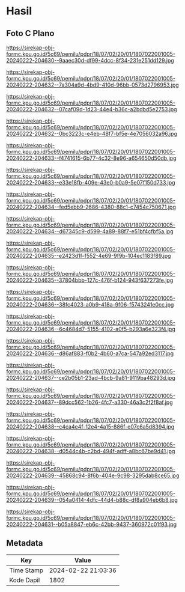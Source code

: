 # Hasil

## Foto C Plano

https://sirekap-obj-formc.kpu.go.id/5c69/pemilu/pdpr/18/07/02/20/01/1807022001005-20240222-204630--9aaec30d-df99-4dcc-8f34-231e251dd129.jpg

https://sirekap-obj-formc.kpu.go.id/5c69/pemilu/pdpr/18/07/02/20/01/1807022001005-20240222-204632--7a304a9d-4bd9-410d-96bb-0573d2796953.jpg

https://sirekap-obj-formc.kpu.go.id/5c69/pemilu/pdpr/18/07/02/20/01/1807022001005-20240222-204632--07caf09d-1d23-44e4-b36c-a2bdbd5e2753.jpg

https://sirekap-obj-formc.kpu.go.id/5c69/pemilu/pdpr/18/07/02/20/01/1807022001005-20240222-204632--0bc3223c-e4eb-48f7-bf5e-4e7056032a96.jpg

https://sirekap-obj-formc.kpu.go.id/5c69/pemilu/pdpr/18/07/02/20/01/1807022001005-20240222-204633--f4741615-6b77-4c32-8e96-a654650d50db.jpg

https://sirekap-obj-formc.kpu.go.id/5c69/pemilu/pdpr/18/07/02/20/01/1807022001005-20240222-204633--e33e18fb-409e-43e0-b0a9-5e07f150d733.jpg

https://sirekap-obj-formc.kpu.go.id/5c69/pemilu/pdpr/18/07/02/20/01/1807022001005-20240222-204634--fed5ebb9-2686-4380-88c1-c7454c750671.jpg

https://sirekap-obj-formc.kpu.go.id/5c69/pemilu/pdpr/18/07/02/20/01/1807022001005-20240222-204634--d67345c9-d599-4a89-88f7-e51bf4cfbf5a.jpg

https://sirekap-obj-formc.kpu.go.id/5c69/pemilu/pdpr/18/07/02/20/01/1807022001005-20240222-204635--e2423d1f-f552-4e69-9f9b-104ec1183f89.jpg

https://sirekap-obj-formc.kpu.go.id/5c69/pemilu/pdpr/18/07/02/20/01/1807022001005-20240222-204635--37804bbb-127c-476f-b124-943f637273fe.jpg

https://sirekap-obj-formc.kpu.go.id/5c69/pemilu/pdpr/18/07/02/20/01/1807022001005-20240222-204636--38fc4023-a0b9-418a-9f06-f5743241e0cc.jpg

https://sirekap-obj-formc.kpu.go.id/5c69/pemilu/pdpr/18/07/02/20/01/1807022001005-20240222-204636--6c4684d7-5155-4102-a0f5-b293a6e323f4.jpg

https://sirekap-obj-formc.kpu.go.id/5c69/pemilu/pdpr/18/07/02/20/01/1807022001005-20240222-204636--d86af883-f0b2-4b60-a7ca-547a92ed3117.jpg

https://sirekap-obj-formc.kpu.go.id/5c69/pemilu/pdpr/18/07/02/20/01/1807022001005-20240222-204637--ce2b05b1-23ad-4bcb-9a81-9119ba48293d.jpg

https://sirekap-obj-formc.kpu.go.id/5c69/pemilu/pdpr/18/07/02/20/01/1807022001005-20240222-204637--89dcc562-1b26-4fc7-a330-46a3c2f2f8af.jpg

https://sirekap-obj-formc.kpu.go.id/5c69/pemilu/pdpr/18/07/02/20/01/1807022001005-20240222-204638--c4ca4e4f-12e4-4a15-886f-e07c6a5d8394.jpg

https://sirekap-obj-formc.kpu.go.id/5c69/pemilu/pdpr/18/07/02/20/01/1807022001005-20240222-204638--d0544c4b-c2bd-494f-adff-a8bc67be9d41.jpg

https://sirekap-obj-formc.kpu.go.id/5c69/pemilu/pdpr/18/07/02/20/01/1807022001005-20240222-204639--45868c94-8f6b-404e-9c98-3295dab8ce65.jpg

https://sirekap-obj-formc.kpu.go.id/5c69/pemilu/pdpr/18/07/02/20/01/1807022001005-20240222-204639--054a0414-4dfc-44d4-b88c-df8a904eb6b8.jpg

https://sirekap-obj-formc.kpu.go.id/5c69/pemilu/pdpr/18/07/02/20/01/1807022001005-20240222-204631--b05a8847-eb6c-42bb-9437-360972c01f93.jpg


## Metadata

| Key        | Value               |
| ---------- | ------------------- |
| Time Stamp | 2024-02-22 21:03:36 |
| Kode Dapil | 1802                |




